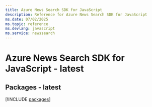 ```yaml
---
title: Azure News Search SDK for JavaScript
description: Reference for Azure News Search SDK for JavaScript
ms.date: 07/02/2025
ms.topic: reference
ms.devlang: javascript
ms.service: newssearch
---
```

# Azure News Search SDK for JavaScript - latest
## Packages - latest
[!INCLUDE [packages](news-search-index.md)]